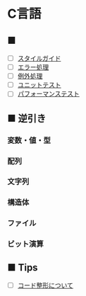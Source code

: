 # C言語
## ■ 
- [ ] [スタイルガイド](StyleGuide)
- [ ] [エラー処理](ErrorHandling)
- [ ] [例外処理](ExceptionHandling)
- [ ] [ユニットテスト](UnitTest)
- [ ] [パフォーマンステスト](PerformanceTest)

## ■ 逆引き
### 変数・値・型
### 配列
### 文字列
### 構造体
### ファイル
### ビット演算

## ■ Tips
- [ ] [コード整形について](CodeFormatting)
